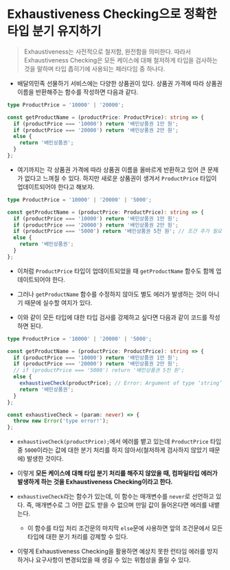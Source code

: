 # Exhaustiveness Checking으로 정확한 타입 분기 유지하기

> Exhaustiveness는 사전적으로 철저함, 완전함을 의미한다. 따라서 Exhaustiveness Checking은 모든 케이스에 대해 철저하게 타입을 검사하는 것을 말하며 타입 좁히기에 사용되는 패러다임 중 하나다.

- 배달의민족 선물하기 서비스에는 다양한 상품권이 있다. 상품권 가격에 따라 상품권 이름을 반환해주는 함수를 작성하면 다음과 같다.

```ts
type ProductPrice = '10000' | '20000';

const getProductName = (productPrice: ProductPrice): string => {
  if (productPrice === '10000') return '배민상품권 1만 원';
  if (productPrice === '20000') return '배민상품권 2만 원';
  else {
    return '배민상품권';
  }
};
```

- 여기까지는 각 상품권 가격에 따라 상품권 이름을 올바르게 반환하고 있어 큰 문제가 없다고 느껴질 수 있다. 하지만 새로운 상품권이 생겨서 `ProductPrice` 타입이 업데이트되어야 한다고 해보자.

```ts
type ProductPrice = '10000' | '20000' | '5000';

const getProductName = (productPrice: ProductPrice): string => {
  if (productPrice === '10000') return '배민상품권 1만 원';
  if (productPrice === '20000') return '배민상품권 2만 원';
  if (productPrice === '5000') return '배민상품권 5천 원'; // 조건 추가 필요
  else {
    return '배민상품권';
  }
};
```

- 이처럼 `ProductPrice` 타입이 업데이트되었을 때 `getProductName` 함수도 함께 업데이트되어야 한다.

- 그러나 `getProductName` 함수를 수정하지 않아도 별도 에러가 발생하는 것이 아니기 때문에 실수할 여지가 있다.

- 이와 같이 모든 타입에 대한 타입 검사를 강제하고 싶다면 다음과 같이 코드를 작성하면 된다.

```ts
type ProductPrice = '10000' | '20000' | '5000';

const getProductName = (productPrice: ProductPrice): string => {
  if (productPrice === '10000') return '배민상품권 1만 원';
  if (productPrice === '20000') return '배민상품권 2만 원';
  // if (productPrice === '5000') return '배민상품권 5천 원';
  else {
    exhaustiveCheck(productPrice); // Error: Argument of type ‘string’ is not assignable to parameter of type ‘never’
    return '배민상품권';
  }
};

const exhaustiveCheck = (param: never) => {
  throw new Error('type error!');
};
```

- `exhaustiveCheck(productPrice);`에서 에러를 뱉고 있는데 `ProductPrice` 타입 중 `5000`이라는 값에 대한 분기 처리를 하지 않아서(철저하게 검사하지 않았기 때문에) 발생한 것이다.

- 이렇게 **모든 케이스에 대해 타입 분기 처리를 해주지 않았을 때, 컴파일타입 에러가 발생하게 하는 것을 Exhaustiveness Checking이라고 한다.**

- `exhaustiveCheck`라는 함수가 있는데, 이 함수는 매개변수를 `never`로 선언하고 있다. 즉, 매개변수로 그 어떤 값도 받을 수 없으며 만일 값이 들어온다면 에러를 내뱉는다.

  - 이 함수를 타입 처리 조건문의 마지막 `else`문에 사용하면 앞의 조건문에서 모든 타입에 대한 분기 처리를 강제할 수 있다.

- 이렇게 Exhaustiveness Checking을 활용하면 예상치 못한 런타임 에러를 방지하거나 요구사항이 변경되었을 때 생길 수 있는 위험성을 줄일 수 있다.
